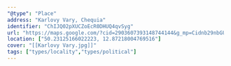 ```yaml
---
"@type": "Place"
address: "Karlovy Vary, Chequia"
identifier: "ChIJQ02pXUCZoEcR0DHUQ4qvSyg"
url: "https://maps.google.com/?cid=2903607393148744144&g_mp=Cidnb29nbGUubWFwcy5wbGFjZXMudjEuUGxhY2VzLlNlYXJjaFRleHQQABgEIAA"
location: ["50.23125166022223, 12.87218004769516"]
cover: "[[Karlovy Vary.jpg]]"
tags: ["types/locality","types/political"]
---
```

